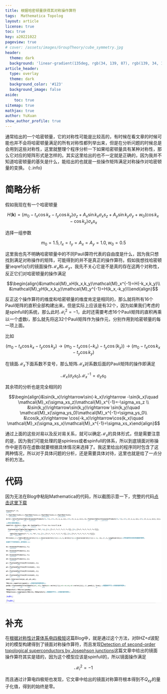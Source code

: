 ```yaml
---
title: 根据哈密顿量获得其对称操作算符
tags:  Mathematica Topolog
layout: article
license: true
toc: true
key: a20221022
pageview: true
# cover: /assets/images/GroupTheory/cube_symmetry.jpg
header:
  theme: dark
  background: 'linear-gradient(135deg, rgb(34, 139, 87), rgb(139, 34, 139))'
article_header:
  type: overlay
  theme: dark
  background_color: '#123'
  background_image: false
aside:
    toc: true
sitemap: true
mathjax: true
author: YuXuan
show_author_profile: true
---
```

通常给出的一个哈密顿量，它的对称性可能是比较高的，有时候在看文章的时候可能也并不会将哈密顿量满足的所有对称性都列举出来，但是在分析问题的时候总是会用到这些对称性，这里就整理个程序分析一下如果哈密顿量具有某种对称性，那么它对应的矩阵形式是怎样的。其实这里给出的也不一定就是正确的，因为我并不知道哈密顿量的基矢是什么，能给出的也就是一些操作矩阵满足对称操作对哈密顿量的变换。
{:.info}
<!--more-->
# 简略分析
假如我现在有一个哈密顿量

$$\begin{equation}H(\mathbf{k})=(m_0-t_x\cos k_x-t_y\cos k_y)\sigma_z+A_x\sin k_x\sigma_xs_z+A_y\sin k_y\sigma_y +w_0(\cos k_x-\cos k_y)\sigma_xs_x\label{q1}\end{equation}$$

选择一组参数

$$m_0=1.5,t_x=t_y=A_x=A_y=1.0, w_0=0.5$$

这里我也先不明确哈密顿量中的不同Pauli算符代表的自由度是什么，因为我只想找到满足对称操作的矩阵，可能得到的并不是真正的操作算符。假如我想找哈密顿量\eqref{q1}的镜面操作$\mathcal{M}_x$和$\mathcal{M}_y$，我先不关心它是不是真的存在这两个对称性，反正它们对哈密顿量的操作满足

$$\begin{align}&\mathcal{M}_xH(k_x,k_y)\mathcal{M}_x^{-1}=H(-k_x,k_y)\\ &\mathcal{M}_yH(k_x,k_y)\mathcal{M}_y^{-1}=H(k_x,-k_y)\\\end{align}$$

反正这个操作算符的维度和哈密顿量的维度肯定是相同的，那么就将所有16个Pauli矩阵的直积全部构建出来。但是实际上应该是有32个，因为如果我们考虑的是spinfull的系统，那么此时$\mathcal{M}_i^2=-1$，此时还需要考虑16个Pauli矩阵的直积再乘以一个虚数$i$，那么就先将这32个Pauli矩阵作为操作元，分别作用到哈密顿量的每一项上面。

比如

$$(m_0-t_x\cos k_x-t_y\cos k_y)\rightarrow (m_0-t_x\cos (-k_x)-t_y\cos(k_y))\rightarrow (m_0-t_x\cos k_x-t_y\cos k_y)$$

在镜面$\mathcal{M}_x$下面系数不变号，那么矩阵$\mathcal{M}_x$对系数后面的Pauli矩阵的操作即满足

$$\mathcal{M}_x(\sigma_zs_0)\mathcal{M}_x^{-1}=\sigma_zs_0$$

其余项的分析也是完全相同的

$$\begin{align}&\sin(k_x)\rightarrow\sin(-k_x)\rightarrow -\sin(k_x)\quad \mathcal{M}_x(\sigma_xs_z)\mathcal{M}_x^{-1}=-\sigma_xs_z \\ &\sin(k_y)\rightarrow\sin(k_y)\rightarrow \sin(k_y)\quad \mathcal{M}_x(\sigma_ys_0)\mathcal{M}_x^{-1}=\sigma_ys_0\\ &\cos(k_x)\rightarrow \cos(-k_x)\rightarrow\cos(k_x)\quad \mathcal{M}_x(\sigma_xs_x)\mathcal{M}_x^{-1}=\sigma_xs_x\end{align}$$

通过上面的这些对易以及反对易关系，就可以确定$\mathcal{M}_x$的具体形式，但是需要注意的是，因为我们可能处理的是spinless或者spinfull的体系，所以到底镜面对称操作中是否存在虚数$i$就要根据具体情况来选择了。我这里给出的程序同时包含了这两种情况，所以对于具体问题的分析，还是需要具体对待，这里也就是给了一点分析的方法。

# 代码
因为无法在Blog中粘贴Mathematica的代码，所以截图示意一下，完整的代码[点击这里下载](/assets/data/symmetry.nb)

![png](/assets/images/Mma/symmetry.png)

# 补充
在[根据对称性计算体系电四极矩](https://yxli8023.github.io/2022/10/21/symmetry-quadrupole.html)这篇Blog中，就是通过这个方法，对BHZ+$d$波配对的模型构建得到了镜面对称操作算符，而且发现[Detection of second-order topological superconductors by Josephson junctions](https://journals.aps.org/prresearch/abstract/10.1103/PhysRevResearch.2.012018)这篇文章中给出的镜面操作算符其实是错的，因为这个模型应该是spinfull的，所以镜面操作满足

$$\mathcal{M}_i^2=-1$$

而且通过计算电四极矩也发现，它文章中给出的镜面对称算符根本得到不$Q_{xy}$的量子化值，得到的始终是零。